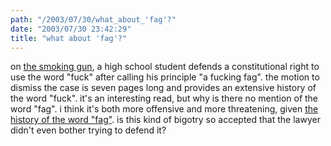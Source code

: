 ```yaml
---
path: "/2003/07/30/what_about_'fag'?" 
date: "2003/07/30 23:42:29" 
title: "what about 'fag'?" 
---
```

<p>on <a href="http://www.thesmokinggun.com/archive/fword1.html">the smoking gun</a>, a high school student defends a constitutional right to use the word "fuck" after calling his principle "a fucking fag". the motion to dismiss the case is seven pages long and provides an extensive history of the word "fuck". it's an interesting read, but why is there no mention of the word "fag". i think it's both more offensive and more threatening, given <a href="http://members.fortunecity.com/gaytimes/faggot.html">the history of the word "fag"</a>. is this kind of bigotry so accepted that the lawyer didn't even bother trying to defend it?</p>